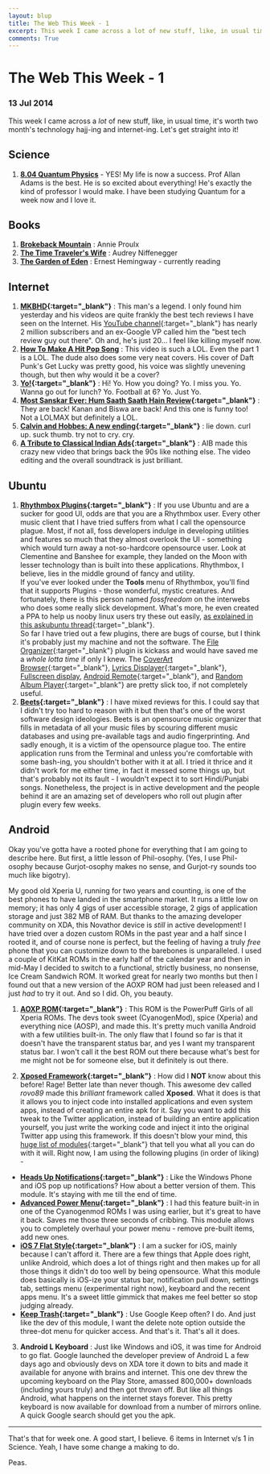 ```yaml
---
layout: blup
title: The Web This Week - 1
excerpt: This week I came across a lot of new stuff, like, in usual time, it's worth two month's technology hajj-ing and internet-ing.
comments: True
---
```

# The Web This Week - 1

### 13 Jul 2014

<span id="first-letter">T</span>his week I came across a _lot_ of new stuff, like, in usual time, it's worth two month's technology hajj-ing and internet-ing. Let's get straight into it!

## Science
1. **[8.04 Quantum Physics](ocw.mit.edu/courses/physics/8-04-quantum-physics-i-spring-2013/)** - YES! My life is now a success. Prof Allan Adams is the best. He is so excited about everything! He's exactly the kind of professor I would make. I have been studying Quantum for a week now and I love it.

## Books
1. **[Brokeback Mountain](https://www.goodreads.com/book/show/1627.Brokeback_Mountain)** : Annie Proulx
2. **[The Time Traveler's Wife](https://www.goodreads.com/book/show/18619684-the-time-traveler-s-wife)** : Audrey Niffenegger
3. **[The Garden of Eden](https://www.goodreads.com/book/show/10775.The_Garden_of_Eden)** : Ernest Hemingway - currently reading

## Internet
1. **[MKBHD](https://twitter.com/MKBHD){:target="_blank"}** : This man's a legend. I only found him yesterday and his videos are quite frankly the best tech reviews I have seen on the Internet. His [YouTube channel](https://www.youtube.com/channel/UCBJycsmduvYEL83R_U4JriQ){:target="_blank"} has nearly 2 million subscribers and an ex-Google VP called him the "best tech review guy out there". Oh and, he's just 20... I feel like killing myself now.
2. **[How To Make A Hit Pop Song](https://www.youtube.com/watch?v=5xIUeNJIrak)** : This video is such a LOL. Even the part 1 is a LOL. The dude also does some very neat covers. His cover of Daft Punk's Get Lucky was pretty good, his voice was slightly unevening though, but then why would it be a cover?
3. **[Yo!](http://www.justyo.co/){:target="_blank"}** : Hi! Yo. How you doing? Yo. I miss you. Yo. Wanna go out for lunch? Yo. Football at 6? Yo. Just Yo.
4. **[Most Sanskar Ever: Hum Saath Saath Hain Review](https://www.youtube.com/watch?v=3UWDjBZ_Ncg){:target="_blank"}** : They are back! Kanan and Biswa are back! And this one is funny too! Not a LOLMAX but definitely a LOL.
5. **[Calvin and Hobbes: A new ending](http://9gag.com/gag/awr6m11){:target="_blank"}** : lie down. curl up. suck thumb. try not to cry. cry.
6. **[A Tribute to Classical Indian Ads](https://www.youtube.com/watch?v=_uZPdQpQDJ0){:target="_blank"}** : AIB made this crazy new video that brings back the 90s like nothing else. The video editing and the overall soundtrack is just brilliant. 

## Ubuntu
1. **[Rhythmbox Plugins](https://wiki.gnome.org/Apps/Rhythmbox/Plugins/ThirdParty){:target="_blank"}** : If you use Ubuntu and are a sucker for good UI, odds are that you are a Rhythmbox user. Every other music client that I have tried suffers from what I call the opensource plague. Most, if not all, foss developers indulge in developing utilities and features so much that they almost overlook the UI - something which would turn away a not-so-hardcore opensource user. Look at Clementine and Banshee for example, they landed on the Moon with lesser technology than is built into these applications. Rhythmbox, I believe, lies in the middle ground of fancy and utility.  
   If you've ever looked under the **Tools** menu of Rhythmbox, you'll find that it supports Plugins - those wonderful, mystic creatures. And fortunately, there is this person named _fossfreedom_ on the interwebs who does some really slick development. What's more, he even created a PPA to help us nooby linux users try these out easily, [as explained in this askubuntu thread](http://askubuntu.com/questions/147942/how-do-i-install-third-party-rhythmbox-plugins){:target="_blank"}.  
   So far I have tried out a few plugins, there are bugs of course, but I think it's probably just my machine and not the software. The [File Organizer](https://wiki.gnome.org/Apps/Rhythmbox/Plugins/ThirdParty#File_Organizer){:target="_blank"} plugin is kickass and would have saved me a *whole lotta time* if only I knew. The [CoverArt Browser](https://wiki.gnome.org/Apps/Rhythmbox/Plugins/ThirdParty#CoverArt_Browser){:target="_blank"}, [Lyrics Displayer](https://wiki.gnome.org/Apps/Rhythmbox/Plugins/ThirdParty#lLyrics){:target="_blank"}, [Fullscreen display](https://wiki.gnome.org/Apps/Rhythmbox/Plugins/ThirdParty#Fullscreen_Cover_Art.2B-Playlist_Plugin), [Android Remote](https://wiki.gnome.org/Apps/Rhythmbox/Plugins/ThirdParty#Android_remote){:target="_blank"}, and [Random Album Player](https://wiki.gnome.org/Apps/Rhythmbox/Plugins/ThirdParty#Random_Album_Player){:target="_blank"} are pretty slick too, if not completely useful.  
2. **[Beets](http://beets.radbox.org/){:target="_blank"}** : I have mixed reviews for this. I could say that I didn't try too hard to reason with it but then that's one of the worst software design ideologies. 
   Beets is an opensource music organizer that fills in metadata of all your music files by scouring different music databases and using pre-available tags and audio fingerprinting. And sadly enough, it is a victim of the opensource plague too. The entire application runs from the Terminal and unless you're comfortable with some bash-ing, you shouldn't bother with it at all. I tried it thrice and it didn't work for me either time, in fact it messed some things up, but that's probably not its fault - I wouldn't expect it to sort Hindi/Punjabi songs. 
Nonetheless, the project is in active development and the people behind it are an amazing set of developers who roll out plugin after plugin every few weeks.  

## Android
Okay you've gotta have a rooted phone for everything that I am going to describe here. But first, a little lesson of Phil-osophy. (Yes, I use Phil-osophy because Gurjot-osophy makes no sense, and Gurjot-ry sounds too much like bigotry).

My good old Xperia U, running for two years and counting, is one of the best phones to have landed in the smartphone market. It runs a little low on memory; it has only 4 gigs of user accessible storage, 2 gigs of application storage and just 382 MB of RAM. But thanks to the amazing developer community on XDA, this Novathor device is *still* in active development! I have tried over a dozen custom ROMs in the past year and a half since I rooted it, and of course none is perfect, but the feeling of having a truly *free* phone that you can customize down to the barebones is unparalleled. I used a couple of KitKat ROMs in the early half of the calendar year and then in mid-May I decided to switch to a functional, strictly business, no nonsense, Ice Cream Sandwich ROM. It worked great for nearly two months but then I found out that a new version of the AOXP ROM had just been released and I just *had* to try it out. And so I did. Oh, you beauty.  

1. **[AOXP ROM](http://forum.xda-developers.com/xperia-u/u-development/rom-xperia-aosx-rom-t2716190){:target="_blank"}** : This ROM is the PowerPuff Girls of all Xperia ROMs. The devs took sweet (CyanogenMod), spice (Xperia) and everything nice (AOSP), and made this. It's pretty much vanilla Android with a few utilities built-in. The only flaw that I found so far is that it doesn't have the transparent status bar, and yes I want my transparent status bar. I won't call it the best ROM out there because what's best for me might not be for someone else, but it definitely is out there.

2. **[Xposed Framework](repo.xposed.info/){:target="_blank"}** : How did I **NOT** know about this before! Rage! Better late than never though. This awesome dev called *rovo89* made this *brilliant* framework called **Xposed**. What it does is that it allows you to inject code into installed applications and even system apps, instead of creating an entire apk for it. Say you want to add this tweak to the Twitter application, instead of building an entire application yourself, you just write the working code and inject it into the original Twitter app using this framework. If this doesn't blow your mind, this [huge list of modules](http://forum.xda-developers.com/xposed/modules/index-xposed-modules-collection-post-t2327541){:target="_blank"} that tell you what all you can do with it will.
Right now, I am using the following plugins (in order of liking) - 
  + **[Heads Up Notifications](http://repo.xposed.info/module/com.mohammadag.headsupenabler){:target="_blank"}** : Like the Windows Phone and iOS pop up notifications? How about a better version of them. This module. It's staying with me till the end of time.
  + **[Advanced Power Menu](http://repo.xposed.info/module/hk.kennethso168.xposed.advancedrebootmenu){:target="_blank"}** : I had this feature built-in in one of the Cyanogenmod ROMs I was using earlier, but it's great to have it back. Saves me those three seconds of cribbing. This module allows you to completely overhaul your power menu - remove pre-built items, add new ones.
  + **[iOS 7 Flat Style](http://forum.xda-developers.com/xposed/modules/mod-ios7-x-flat-style-module-t2666827){:target="_blank"}** : I am a sucker for iOS, mainly because I can't afford it. There are a few things that Apple does right, unlike Android, which does a lot of things right and then makes up for all those things it didn't do too well by being opensource. What this module does basically is iOS-ize your status bar, notification pull down, settings tab, settings menu (experimental right now), keyboard and the recent apps menu. It's a sweet little gimmick that makes me feel better so stop judging already.
  + **[Keep Trash](http://repo.xposed.info/module/com.shubhangrathore.xposed.keeptrash){:target="_blank"}** : Use Google Keep often? I do. And just like the dev of this module, I want the delete note option outside the three-dot menu for quicker access. And that's it. That's all it does.
3. **Android L Keyboard** : Just like Windows and iOS, it was time for Android to go flat. Google launched the developer preview of Android L a few days ago and obviously devs on XDA tore it down to bits and made it available for anyone with brains and internet. This one dev threw the upcoming keyboard on the Play Store, amassed 800,000+ downloads (including yours truly) and then got thrown off. But like all things Android, what happens on the internet stays forever. This pretty keyboard is now available for download from a number of mirrors online. A quick Google search should get you the apk.

-----------
That's that for week one. A good start, I believe. 6 items in Internet v/s 1 in Science. Yeah, I have some change a making to do. 

Peas.
